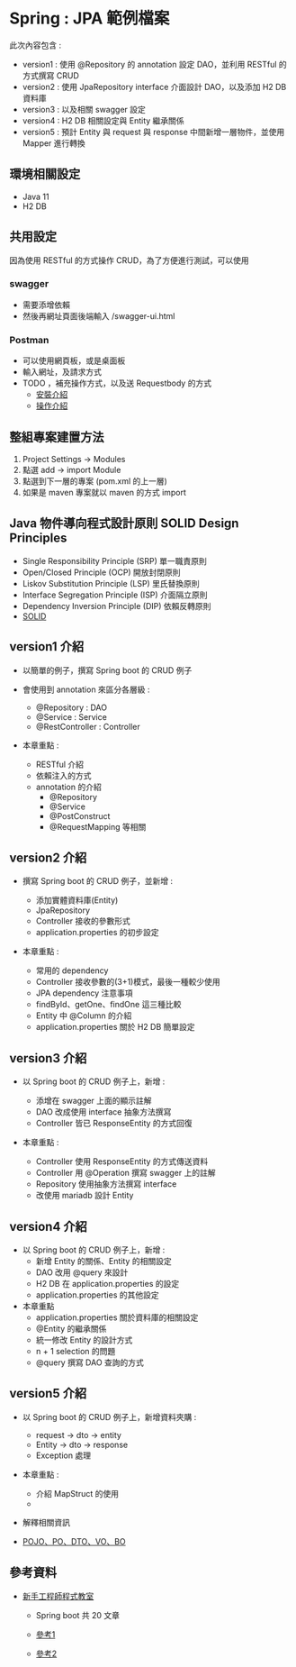 # Spring : JPA 範例檔案

此次內容包含 :
- version1 : 使用 @Repository 的 annotation 設定 DAO，並利用 RESTful 的方式撰寫 CRUD
- version2 : 使用 JpaRepository interface 介面設計 DAO，以及添加 H2 DB 資料庫
- version3 : 以及相關 swagger 設定
- version4 : H2 DB 相關設定與 Entity 繼承關係
- version5 : 預計 Entity 與 request 與 response 中間新增一層物件，並使用 Mapper 進行轉換

## 環境相關設定
* Java 11
* H2 DB


## 共用設定
因為使用 RESTful 的方式操作 CRUD，為了方便進行測試，可以使用

### swagger

- 需要添增依賴
- 然後再網址頁面後端輸入 /swagger-ui.html

### Postman

- 可以使用網頁板，或是桌面板
- 輸入網址，及請求方式
- TODO ，補充操作方式，以及送 Requestbody 的方式  
  - [安裝介紹](https://ithelp.ithome.com.tw/articles/10201503)
  - [操作介紹](https://tw.alphacamp.co/blog/postman-api-tutorial-for-beginners)


## 整組專案建置方法
1. Project Settings -> Modules 
2. 點選 add -> import Module
3. 點選到下一層的專案 (pom.xml 的上一層)
4. 如果是 maven 專案就以 maven 的方式 import

## Java 物件導向程式設計原則 SOLID Design Principles
- Single Responsibility Principle (SRP) 單一職責原則
- Open/Closed Principle (OCP) 開放封閉原則
- Liskov Substitution Principle (LSP) 里氏替換原則
- Interface Segregation Principle (ISP) 介面隔立原則
- Dependency Inversion Principle (DIP) 依賴反轉原則
- [SOLID](https://matthung0807.blogspot.com/2019/08/java-solid-design-principles.html)

## version1 介紹
- 以簡單的例子，撰寫 Spring boot 的 CRUD 例子
- 會使用到 annotation 來區分各層級 : 
  - @Repository : DAO
  - @Service : Service
  - @RestController : Controller   

- 本章重點 :
  - RESTful 介紹
  - 依賴注入的方式
  - annotation 的介紹
    - @Repository
    - @Service
    - @PostConstruct
    - @RequestMapping 等相關
    
    
## version2 介紹
- 撰寫 Spring boot 的 CRUD 例子，並新增 :
  - 添加實體資料庫(Entity)
  - JpaRepository
  - Controller 接收的參數形式
  - application.properties 的初步設定  
  
- 本章重點 :
  - 常用的 dependency
  - Controller 接收參數的(3+1)模式，最後一種較少使用
  - JPA dependency 注意事項
  - findById、getOne、findOne 這三種比較
  - Entity 中 @Column 的介紹
  - application.properties 關於 H2 DB 簡單設定


## version3 介紹
- 以 Spring boot 的 CRUD 例子上，新增 :
  - 添增在 swagger 上面的顯示註解
  - DAO 改成使用 interface 抽象方法撰寫
  - Controller 皆已 ResponseEntity 的方式回復 

- 本章重點 :
  - Controller 使用 ResponseEntity 的方式傳送資料
  - Controller 用 @Operation 撰寫 swagger 上的註解
  - Repository 使用抽象方法撰寫 interface
  - 改使用 mariadb 設計 Entity


## version4 介紹
- 以 Spring boot 的 CRUD 例子上，新增 :
  - 新增 Entity 的關係、Entity 的相關設定
  - DAO 改用 @query 來設計
  - H2 DB 在 application.properties 的設定
  - application.properties 的其他設定
- 本章重點
  - application.properties 關於資料庫的相關設定
  - @Entity 的繼承關係
  - 統一修改 Entity 的設計方式
  - n + 1 selection 的問題
  - @query 撰寫 DAO 查詢的方式

## version5 介紹
- 以 Spring boot 的 CRUD 例子上，新增資料夾購 :
  - request -> dto -> entity
  - Entity -> dto -> response
  - Exception 處理  

- 本章重點 :
  - 介紹 MapStruct 的使用
  - 
- 解釋相關資訊
- [POJO、PO、DTO、VO、BO](https://hackmd.io/@MonsterLee/HJyAdgRBB)

## 參考資料
- [新手工程師程式教室](https://chikuwa-tech-study.blogspot.com/2021/05/spring-boot-create-project.html)
  - Spring boot 共 20 文章

   - [參考1](https://www.javacodemonk.com/difference-between-getone-and-findbyid-in-spring-data-jpa-3a96c3ff)
   - [參考2](https://www.wuzhongyue.com/2018/2018-08-19-spring-data-jpa-getone-nosession.html)

